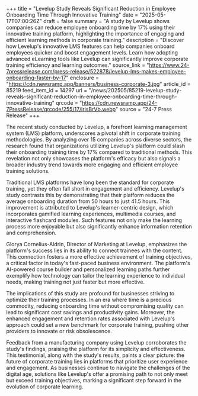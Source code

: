+++
title = "Levelup Study Reveals Significant Reduction in Employee Onboarding Time Through Innovative Training"
date = "2025-05-17T07:00:26Z"
draft = false
summary = "A study by Levelup shows companies can reduce employee onboarding time by 17% using their innovative training platform, highlighting the importance of engaging and efficient learning methods in corporate training."
description = "Discover how Levelup's innovative LMS features can help companies onboard employees quicker and boost engagement levels. Learn how adopting advanced eLearning tools like Levelup can significantly improve corporate training efficiency and learning outcomes."
source_link = "https://www.24-7pressrelease.com/press-release/522878/levelup-lms-makes-employee-onboarding-faster-by-17"
enclosure = "https://cdn.newsramp.app/banners/business-corporate-3.jpg"
article_id = 85219
feed_item_id = 14297
url = "/news/202505/85219-levelup-study-reveals-significant-reduction-in-employee-onboarding-time-through-innovative-training"
qrcode = "https://cdn.newsramp.app/24-7PressRelease/qrcode/255/17/irisBrVb.webp"
source = "24-7 Press Release"
+++

<p>The recent study conducted by Levelup, a forefront learning management system (LMS) platform, underscores a pivotal shift in corporate training methodologies. By analyzing over 15 companies across diverse sectors, the research found that organizations utilizing Levelup's platform could slash their onboarding training time by 17% compared to traditional methods. This revelation not only showcases the platform's efficacy but also signals a broader industry trend towards more engaging and efficient employee training solutions.</p><p>Traditional LMS platforms have long been the standard for corporate training, yet they often fall short in engagement and efficiency. Levelup's study contrasts this by demonstrating that their platform reduces the average onboarding duration from 50 hours to just 41.5 hours. This improvement is attributed to Levelup's learner-centric design, which incorporates gamified learning experiences, multimedia courses, and interactive flashcard modules. Such features not only make the learning process more enjoyable but also significantly enhance information retention and comprehension.</p><p>Glorya Cornelius-Aldrin, Director of Marketing at Levelup, emphasizes the platform's success lies in its ability to connect trainees with the content. This connection fosters a more effective achievement of training objectives, a critical factor in today's fast-paced business environment. The platform's AI-powered course builder and personalized learning paths further exemplify how technology can tailor the learning experience to individual needs, making training not just faster but more effective.</p><p>The implications of this study are profound for businesses striving to optimize their training processes. In an era where time is a precious commodity, reducing onboarding time without compromising quality can lead to significant cost savings and productivity gains. Moreover, the enhanced engagement and retention rates associated with Levelup's approach could set a new benchmark for corporate training, pushing other providers to innovate or risk obsolescence.</p><p>Feedback from a manufacturing company using Levelup corroborates the study's findings, praising the platform for its simplicity and effectiveness. This testimonial, along with the study's results, paints a clear picture: the future of corporate training lies in platforms that prioritize user experience and engagement. As businesses continue to navigate the challenges of the digital age, solutions like Levelup's offer a promising path to not only meet but exceed training objectives, marking a significant step forward in the evolution of corporate learning.</p>